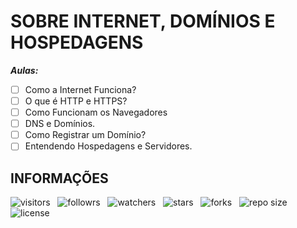 # SOBRE INTERNET, DOMÍNIOS E HOSPEDAGENS  

***Aulas:***

- [ ] Como a Internet Funciona?
- [ ] O que é HTTP e HTTPS?
- [ ] Como Funcionam os Navegadores
- [ ] DNS e Domínios.
- [ ] Como Registrar um Domínio?
- [ ] Entendendo Hospedagens e Servidores.

## INFORMAÇÕES

![visitors](https://visitor-badge.glitch.me/badge?page_id=Devsgeeknerd.sobre-internet-dominios-hospedagens-orientacao "Total de Visitas")
&nbsp;
![followrs](https://img.shields.io/github/followers/Devsgeeknerd?style=social "Total de Seguidores")
&nbsp;
![watchers](https://img.shields.io/github/watchers/Devsgeeknerd/sobre-internet-dominios-hospedagens-orientacao?style=social "Total de Observadores")
&nbsp;
![stars](https://img.shields.io/github/stars/Devsgeeknerd/sobre-internet-dominios-hospedagens-orientacao?style=social "Total de Estrelas Recebidas")
&nbsp;
![forks](https://img.shields.io/github/forks/Devsgeeknerd/sobre-internet-dominios-hospedagens-orientacao?style=social "Total de Forks")
&nbsp;
![repo size](https://img.shields.io/github/repo-size/Devsgeeknerd/sobre-internet-dominios-hospedagens-orientacao?style=social "Tamanho do Repositório")
&nbsp;
![license](https://img.shields.io/github/license/Devsgeeknerd/sobre-internet-dominios-hospedagens-orientacao?style=social "Licença do Repositório")

